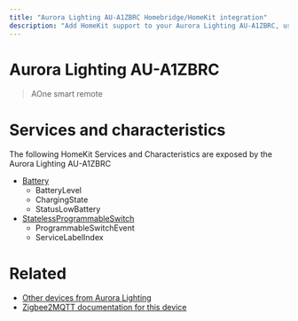 ```yaml
---
title: "Aurora Lighting AU-A1ZBRC Homebridge/HomeKit integration"
description: "Add HomeKit support to your Aurora Lighting AU-A1ZBRC, using Homebridge, Zigbee2MQTT and homebridge-z2m."
---
```

<!---
This file has been GENERATED using src/docgen/docgen.ts
DO NOT EDIT THIS FILE MANUALLY!
-->
# Aurora Lighting AU-A1ZBRC
> AOne smart remote


# Services and characteristics
The following HomeKit Services and Characteristics are exposed by
the Aurora Lighting AU-A1ZBRC

* [Battery](../../battery.md)
  * BatteryLevel
  * ChargingState
  * StatusLowBattery
* [StatelessProgrammableSwitch](../../action.md)
  * ProgrammableSwitchEvent
  * ServiceLabelIndex


# Related
* [Other devices from Aurora Lighting](../index.md#aurora_lighting)
* [Zigbee2MQTT documentation for this device](https://www.zigbee2mqtt.io/devices/AU-A1ZBRC.html)